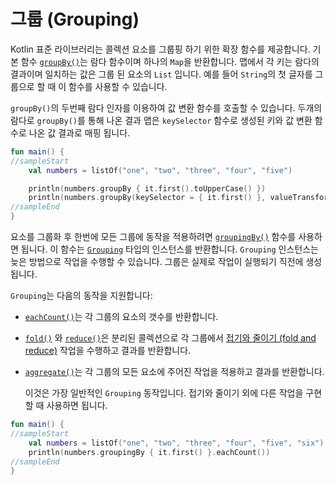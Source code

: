 # 그룹 \(Grouping\)

Kotlin 표준 라이브러리는 콜렉션 요소를 그룹핑 하기 위한 확장 함수를 제공합니다. 기본 함수 [`groupBy()`](https://kotlinlang.org/api/latest/jvm/stdlib/kotlin.collections/group-by.html)는 람다 함수이며 하나의 `Map`을 반환합니다. 맵에서 각 키는 람다의 결과이며 일치하는 값은 그룹 된 요소의 `List` 입니다. 예를 들어 `String`의 첫 글자를 그룹으로 할 때 이 함수를 사용할 수 있습니다.

`groupBy()`의 두번째 람다 인자를 이용하여 값 변환 함수를 호출할 수 있습니다. 두개의 람다로 `groupBy()`를 통해 나온 결과 맵은 `keySelector` 함수로 생성된 키와 값 변환 함수로 나온 값 결과로 매핑 됩니다.

```kotlin
fun main() {
//sampleStart
    val numbers = listOf("one", "two", "three", "four", "five")

    println(numbers.groupBy { it.first().toUpperCase() })
    println(numbers.groupBy(keySelector = { it.first() }, valueTransform = { it.toUpperCase() }))
//sampleEnd
}
```

요소를 그룹화 후 한번에 모든 그룹에 동작을 적용하려면 [`groupingBy()`](https://kotlinlang.org/api/latest/jvm/stdlib/kotlin.collections/grouping-by.html) 함수를 사용하면 됩니다. 이 함수는 [`Grouping`](https://kotlinlang.org/api/latest/jvm/stdlib/kotlin.collections/-grouping/index.html) 타입의 인스턴스를 반환합니다. `Grouping` 인스턴스는 늦은 방법으로 작업을 수행할 수 있습니다. 그룹은 실제로 작업이 실행되기 직전에 생성됩니다.

`Grouping`는 다음의 동작을 지원합니다:

* [`eachCount()`](https://kotlinlang.org/api/latest/jvm/stdlib/kotlin.collections/each-count.html)는 각 그룹의 요소의 갯수를 반환합니다.
* [`fold()`](https://kotlinlang.org/api/latest/jvm/stdlib/kotlin.collections/fold.html) 와 [`reduce()`](https://kotlinlang.org/api/latest/jvm/stdlib/kotlin.collections/reduce.html)은 분리된 콜렉션으로 각 그룹에서 [접기와 줄이기 \(fold and reduce\)](collection-aggregate-operations.md#fold-and-reduce) 작업을 수행하고 결과를 반환합니다.
* [`aggregate()`](https://kotlinlang.org/api/latest/jvm/stdlib/kotlin.collections/aggregate.html)는 각 그룹의 모든 요소에 주어진 작업을 적용하고 결과를 반환합니다.

   이것은 가장 일반적인 `Grouping` 동작입니다. 접기와 줄이기 외에 다른 작업을 구현할 때 사용하면 됩니다.

```kotlin
fun main() {
//sampleStart
    val numbers = listOf("one", "two", "three", "four", "five", "six")
    println(numbers.groupingBy { it.first() }.eachCount())
//sampleEnd
}
```

